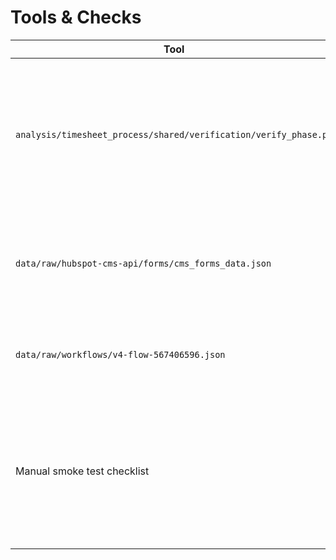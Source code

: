 # Tools & Checks

| Tool | Purpose | Usage |
| --- | --- | --- |
| `analysis/timesheet_process/shared/verification/verify_phase.py` | Confirms trace references (forms, modules, workflows) match exports before advancing to WF-11 work. | `python analysis/timesheet_process/shared/verification/verify_phase.py --trace analysis/timesheet_process/phases/02-timesheet-creation/TRACE.md --phase-dir analysis/timesheet_process/phases/02-timesheet-creation --log-dir analysis/timesheet_process/phases/02-timesheet-creation/verification/logs` |
| `data/raw/hubspot-cms-api/forms/cms_forms_data.json` | Source of Notify Consultant form definition and `cg_*` field metadata. | Parse with  or Python to confirm field names before editing modules/workflows. |
| `data/raw/workflows/v4-flow-567406596.json` | Validates WF-10 actions (association + link generation). | Review source when updating association IDs or link structure. |
| Manual smoke test checklist | Confirm portal access: verify new consultant receives email, link resolves, and Step 0 shows correct projects. | Run after modifying WF-10 or Step 0 module. |


